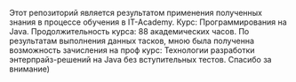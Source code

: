 Этот репозиторий является результатом применения полученных знания в процессе обучения в IT-Academy.
Курс: Программирования на Java.
Продолжительность курса: 88 академических часов.
По результатам выполнения данных тасков, мною была полученна возможность зачисления на проф курс: 
Технологии разработки энтерпрайз-решений на Java без вступительных тестов.
Спасибо за внимание)
